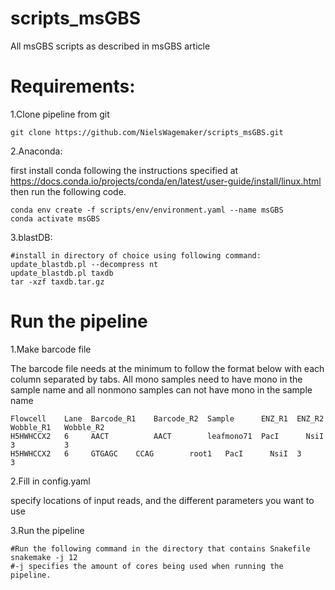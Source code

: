 # scripts_msGBS
All msGBS scripts as described in msGBS article

# Requirements:
1.Clone pipeline from git
```
git clone https://github.com/NielsWagemaker/scripts_msGBS.git
```

2.Anaconda:

first install conda following the instructions specified at https://docs.conda.io/projects/conda/en/latest/user-guide/install/linux.html 
then run the following code.
```
conda env create -f scripts/env/environment.yaml --name msGBS
conda activate msGBS
```

3.blastDB:
```
#install in directory of choice using following command:
update_blastdb.pl --decompress nt
update_blastdb.pl taxdb
tar -xzf taxdb.tar.gz
```

# Run the pipeline
1.Make barcode file

The barcode file needs at the minimum to follow the format below with each column separated by tabs.
All mono samples need to have mono in the sample name and all nonmono samples can not have mono in the sample name
```
Flowcell    Lane  Barcode_R1	Barcode_R2  Sample      ENZ_R1  ENZ_R2	Wobble_R1	Wobble_R2
H5HWHCCX2   6	  AACT	        AACT        leafmono71  PacI	  NsiI	3	        3
H5HWHCCX2   6	  GTGAGC	CCAG	    root1	PacI   	  NsiI	3	        3

```
2.Fill in config.yaml

specify locations of input reads, and the different parameters you want to use

3.Run the pipeline
```
#Run the following command in the directory that contains Snakefile
snakemake -j 12
#-j specifies the amount of cores being used when running the pipeline. 
```
